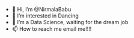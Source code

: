 - 👋 Hi, I’m @NirmalaBabu
- 👀 I’m interested in Dancing
- 🌱 I’m a Data Science, waiting for the dream job
- 📫 How to reach me email me!!!!

<!---
NirmalaBabu21/NirmalaBabu is a ✨ special ✨ repository because its `README.md` (this file) appears on your GitHub profile.
You can click the Preview link to take a look at your changes.
--->
